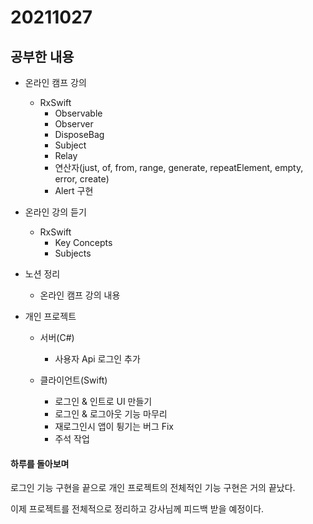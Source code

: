 # 20211027

## 공부한 내용
+ 온라인 캠프 강의
  - RxSwift
    * Observable
    * Observer
    * DisposeBag
    * Subject
    * Relay
    * 연산자(just, of, from, range, generate, repeatElement, empty, error, create)
    * Alert 구현

+ 온라인 강의 듣기
  - RxSwift
    * Key Concepts
    * Subjects

+ 노션 정리
  - 온라인 캠프 강의 내용

+ 개인 프로젝트
  - 서버(C#)
    * 사용자 Api 로그인 추가
  
  - 클라이언트(Swift)
    * 로그인 & 인트로 UI 만들기
    * 로그인 & 로그아웃 기능 마무리
    * 재로그인시 앱이 튕기는 버그 Fix
    * 주석 작업

#### 하루를 돌아보며
로그인 기능 구현을 끝으로 개인 프로젝트의 전체적인 기능 구현은 거의 끝났다.

이제 프로젝트를 전체적으로 정리하고 강사님께 피드백 받을 예정이다.
